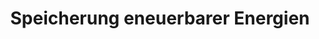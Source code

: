 ---
title:  "Speicherung eneuerbarer Energien"
decription: ""
layout: project
categories: klimawandel
permalink: /showroom/speicherung-erneuerbarer-energien
image: speicherung-erneuerbarer-energien.png
imageAlternativeText: ""
lang: de
url: https://www.youtube.com/watch?v=3p3WcmK1Il0
---